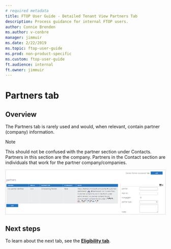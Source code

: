 ```yaml
---
# required metadata
title: FTOP User Guide - Detailed Tenant View Partners Tab
description: Process guidance for internal FTOP users.
author: Connie Brenden
ms.author: v-conbre
manager: jimmuir
ms.date: 2/22/2019
ms.topic: ftop-user-guide
ms.prod: non-product-specific
ms.custom: ftop-user-guide
ft.audience: internal
ft.owner: jimmuir
---
```

# Partners tab

## Overview

The Partners tab is rarely used and would, when relevant, contain partner (company) information.

> [!NOTE]
> This should not be confused with the partner section under Contacts. Partners in this section are the company. Partners in the Contact section are individuals that work for the partner company/companies.

![partners-screen.png](media/detailed-tenant-view-partners-tab/partners-screen.png "Partners screen")

## Next steps

To learn about the next tab, see the [**Eligibility tab**](detailed-tenant-view-eligibility-tab.md).
